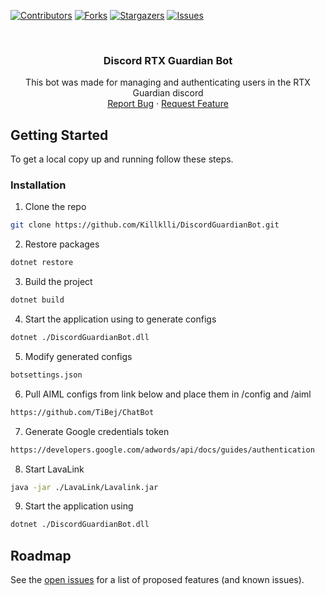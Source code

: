 [![Contributors][contributors-shield]][contributors-url]
[![Forks][forks-shield]][forks-url]
[![Stargazers][stars-shield]][stars-url]
[![Issues][issues-shield]][issues-url]

<br />
<p align="center">
  <h3 align="center">Discord RTX Guardian Bot</h3>

  <p align="center">
    This bot was made for managing and authenticating users in the RTX Guardian discord
    <br />
    <a href="https://github.com/Killklli/DiscordGuardianBot/issues">Report Bug</a>
    ·
    <a href="https://github.com/Killklli/DiscordGuardianBot/issues">Request Feature</a>
  </p>
</p>

<!-- GETTING STARTED -->
## Getting Started

To get a local copy up and running follow these steps.

### Installation
 
1. Clone the repo
```sh
git clone https://github.com/Killklli/DiscordGuardianBot.git
```
2. Restore packages
```sh
dotnet restore
```
3. Build the project
```sh
dotnet build
```
4. Start the application using to generate configs
```sh
dotnet ./DiscordGuardianBot.dll
```
5. Modify generated configs
```sh
botsettings.json
```
6. Pull AIML configs from link below and place them in /config and /aiml
```sh
https://github.com/TiBej/ChatBot
```
7. Generate Google credentials token
```sh
https://developers.google.com/adwords/api/docs/guides/authentication
```
8. Start LavaLink
```sh
java -jar ./LavaLink/Lavalink.jar
```
9. Start the application using
```sh
dotnet ./DiscordGuardianBot.dll
```


<!-- ROADMAP -->
## Roadmap

See the [open issues](https://github.com/Killklli/DiscordGuardianBot/issues) for a list of proposed features (and known issues).


<!-- MARKDOWN LINKS & IMAGES -->
<!-- https://www.markdownguide.org/basic-syntax/#reference-style-links -->
[contributors-shield]: https://img.shields.io/github/contributors/othneildrew/Best-README-Template.svg?style=flat-square
[contributors-url]: https://github.com/Killklli/DiscordGuardianBot/graphs/contributors
[forks-shield]: https://img.shields.io/github/forks/othneildrew/Best-README-Template.svg?style=flat-square
[forks-url]: https://github.com/Killklli/DiscordGuardianBot/network/members
[stars-shield]: https://img.shields.io/github/stars/othneildrew/Best-README-Template.svg?style=flat-square
[stars-url]: https://github.com/Killklli/DiscordGuardianBot/stargazers
[issues-shield]: https://img.shields.io/github/issues/othneildrew/Best-README-Template.svg?style=flat-square
[issues-url]: https://github.com/Killklli/DiscordGuardianBot/issues